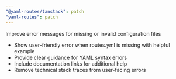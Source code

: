 ```yaml
---
"@yaml-routes/tanstack": patch
"yaml-routes": patch
---
```


Improve error messages for missing or invalid configuration files

-   Show user-friendly error when routes.yml is missing with helpful example
-   Provide clear guidance for YAML syntax errors
-   Include documentation links for additional help
-   Remove technical stack traces from user-facing errors
